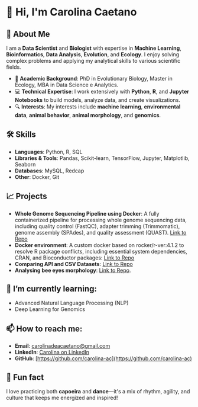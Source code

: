 # 👋 Hi, I'm Carolina Caetano

## 🚀 About Me
I am a **Data Scientist** and **Biologist** with expertise in **Machine Learning**, **Bioinformatics**, **Data Analysis**, **Evolution**, and **Ecology**. I enjoy solving complex problems and applying my analytical skills to various scientific fields.

- 🔬 **Academic Background**: PhD in Evolutionary Biology, Master in Ecology, MBA in Data Science e Analytics.
- 💻 **Technical Expertise**: I work extensively with **Python**, **R**, and **Jupyter Notebooks** to build models, analyze data, and create visualizations.
- 🔍 **Interests**: My interests include **machine learning**, **environmental data**, **animal behavior**, **animal morphology**, and **genomics**.

## 🛠 Skills
- **Languages**: Python, R, SQL
- **Libraries & Tools**: Pandas, Scikit-learn, TensorFlow, Jupyter, Matplotlib, Seaborn
- **Databases**: MySQL, Redcap
- **Other**: Docker, Git

## 📈 Projects
- **Whole Genome Sequencing Pipeline using Docker**: A fully containerized pipeline for processing whole genome sequencing data, including quality control (FastQC), adapter trimming (Trimmomatic), genome assembly (SPAdes), and quality assessment (QUAST). [Link to Repo](https://github.com/carolina-ac/wgs_dockerfile)
- **Docker environment**: A custom docker based on rocker/r-ver:4.1.2 to resolve R package conflicts, including essential system dependencies, CRAN, and Bioconductor packages:  [Link to Repo](https://github.com/carolina-ac/docker_r_analysis)
- **Comparing API and CSV Datasets**: [Link to Repo](https://github.com/carolina-ac/comparing_api_and_csv_datasets)
- **Analysing bee eyes morphology**: [Link to Repo](https://github.com/carolina-ac/bee_eyes).
  
## 🌱 I’m currently learning:
- Advanced Natural Language Processing (NLP)
- Deep Learning for Genomics

## 📫 How to reach me:
- **Email**: carolinadeacaetano@gmail.com
- **LinkedIn**: [Carolina on LinkedIn](https://www.linkedin.com/in/carolina-caetano-079568156/)
- **GitHub**: [https://github.com/carolina-ac](https://github.com/carolina-ac)

## 🧩 Fun fact
I love practicing both **capoeira** and **dance**—it's a mix of rhythm, agility, and culture that keeps me energized and inspired!


